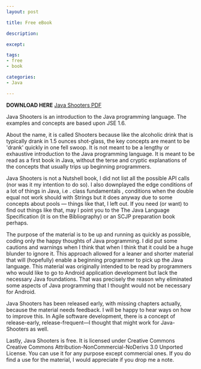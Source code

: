```yaml
---
layout: post

title: Free eBook 

description:

except:

tags:
- free
- book

categories:
- Java 

---
```



**DOWNLOAD HERE** [Java Shooters PDF](https://docs.google.com/file/d/0B9KzAAnwByp8N1ZmMkY5WG9Jc1E/edit?usp=sharing)

Java Shooters is an introduction to the Java programming language. The examples and concepts are based upon JSE 1.6.

About the name, it is called Shooters because like the alcoholic drink that is typically drank in 1.5 ounces shot-glass, the key concepts are meant to be 'drank' quickly in one fell swoop. It is not meant to be a lengthy or exhaustive introduction to the Java programming language. It is meant to be read as a first book in Java, without the terse and cryptic explanations of the concepts that usually trips up beginning programmers.

Java Shooters is not a Nutshell book, I did not list all the possible API calls (nor was it my intention to do so). I also downplayed the edge conditions of a lot of things in Java, i.e . class fundamentals , conditions when the double equal not work should with Strings but it does anyway due to some concepts about pools &mdash; things like that, I left out. If you need (or want) to find out things like that, may I point you to the The Java Language Specification (it is on the Bibliography) or an SCJP preparation book perhaps.

The purpose of the material is to be up and running as quickly as possible, coding only the happy thoughts of Java programming. I did put some cautions and warnings when I think that when I think that it could be a huge blunder to ignore it. This approach allowed for a leaner and shorter material that will (hopefully) enable a beginning programmer to pick up the Java language. This material was originally intended to be read by programmers who would like to go to Android application development but lack the necessary Java foundations. That was precisely the reason why eliminated some aspects of Java programming that I thought would not be necessary for Android.

Java Shooters has been released early, with missing chapters actually, because the material needs feedback. I will be happy to hear ways on how to improve this. In Agile software development, there is a concept of release-early, release-frequent—I thought that might work for Java-Shooters as well.

Lastly, Java Shooters is free. It is licensed under Creative Commons Creative Commons Attribution-NonCommercial-NoDerivs 3.0 Unported License. You can use it for any purpose except commercial ones. If you do find a use for the material, I would appreciate if you drop me a note.